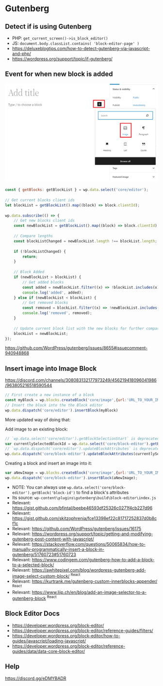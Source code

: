 # Gutenberg

## Detect if is using Gutenberg

- PHP: `get_current_screen()->is_block_editor()`
- JS: `document.body.classList.contains( 'block-editor-page' )`
- https://deluxeblogtips.com/how-to-detect-gutenberg-via-javascript-and-php/
- https://wordpress.org/support/topic/if-gutenberg/

## Event for when new block is added

![](/Illustrations/Gutenberg_add_block.PNG)

```js
const { getBlocks: getBlockList } = wp.data.select('core/editor');

// Get current blocks client ids
let blockList = getBlockList().map((block) => block.clientId);

wp.data.subscribe(() => {
	// Get new blocks client ids
	const newBlockList = getBlockList().map((block) => block.clientId);

	// Compare lengths
	const blockListChanged = newBlockList.length !== blockList.length;

	if (!blockListChanged) {
		return;
	}

	// Block Added
	if (newBlockList > blockList) {
		// Get added blocks
		const added = newBlockList.filter((x) => !blockList.includes(x));
		console.log('added', added);
	} else if (newBlockList < blockList) {
		// Get removed blocks
		const removed = blockList.filter((x) => !newBlockList.includes(x));
		console.log('removed', removed);
	}

	// Update current block list with the new blocks for further comparison
	blockList = newBlockList;
});
```

https://github.com/WordPress/gutenberg/issues/8655#issuecomment-940948868

## Insert image into Image Block

https://discord.com/channels/308083132177973249/456219418096041986/963805216518590544

```js
// First create a new instance of a block
const myBlock = wp.blocks.createBlock('core/image',{url:'URL_TO_YOUR_IMAGE'});
// Insert the block into the the Block editor
wp.data.dispatch('core/editor').insertBlock(myBlock)
```

More updated way of doing that:

Add image to an existing block:
```js
// `wp.data.select('core/editor').getBlockSelectionStart` is deprecated since version 5.3
var currentlySelectedBlockId = wp.data.select('core/block-editor').getBlockSelectionStart();
// `wp.data.dispatch('core/editor').updateBlockAttributes` is deprecated since version 5.3
wp.data.dispatch('core/block-editor').updateBlockAttributes(currentlySelectedBlockId, {url:'URL_TO_YOUR_IMAGE'});
```

Creating a block and insert an image into it:
```js
var aNewImage = wp.blocks.createBlock('core/image',{url:'URL_TO_YOUR_IMAGE'});
wp.data.dispatch('core/block-editor').insertBlock(aNewImage);
```

- NOTE: You can always use `wp.data.select('core/block-editor').getBlock('block-id')` to find a block's attributes
- Its source: `wp-content\plugins\gutenberg\build\block-editor\index.js`
- Relevant: https://gist.github.com/bfintal/beebe46593df25326c0271f4cb227d96
- Relevant: https://gist.github.com/skitzophrenia/fce13398ef22c81717252837d0b8cf1c
- Relevant: https://github.com/WordPress/gutenberg/issues/16175
- Relevant: https://wordpress.org/support/topic/getting-and-modifying-gutenberg-post-content-with-javascript/
- Relevant: https://stackoverflow.com/questions/50065834/how-to-manually-programmatically-insert-a-block-in-gutenberg/51760723#51760723
- Relevant: https://www.codingem.com/gutenberg-how-to-add-a-block-to-a-selected-block/
- Relevant: https://awhitepixel.com/blog/wordpress-gutenberg-add-image-select-custom-block/ <sup>React</sup>
- Relevant: https://kurtrank.me/gutenberg-custom-innerblocks-appender/ <sup>React</sup>
- Relevant: https://www.liip.ch/en/blog/add-an-image-selector-to-a-gutenberg-block <sup>React</sup>

## Block Editor Docs

- https://developer.wordpress.org/block-editor/
- https://developer.wordpress.org/block-editor/reference-guides/filters/
- https://developer.wordpress.org/block-editor/how-to-guides/javascript/loading-javascript/
- https://developer.wordpress.org/block-editor/reference-guides/data/data-core-block-editor/

## Help

https://discord.gg/eDMYBADR
